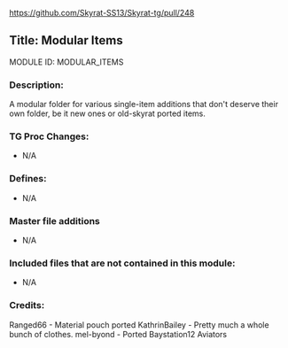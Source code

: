 https://github.com/Skyrat-SS13/Skyrat-tg/pull/248

## Title: Modular Items

MODULE ID: MODULAR_ITEMS

### Description:

A modular folder for various single-item additions that don't deserve their own folder, be it new ones or old-skyrat ported items.

### TG Proc Changes:

- N/A

### Defines:

- N/A

### Master file additions

- N/A

### Included files that are not contained in this module:

- N/A


### Credits:
Ranged66 - Material pouch ported
KathrinBailey - Pretty much a whole bunch of clothes.
mel-byond - Ported Baystation12 Aviators
